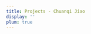 ```yaml
---
title: Projects - Chuanqi Jiao
display: ''
plum: true
---
```


<SubNav />

<ListPosts type="project" />
